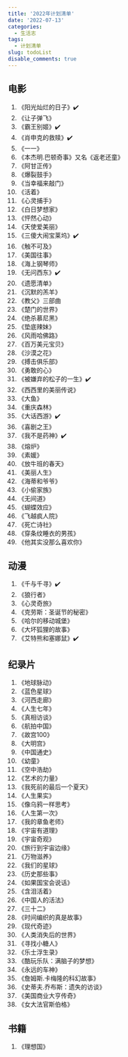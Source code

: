 ```yaml
---
title: '2022年计划清单'
date: '2022-07-13'
categories:
  - 生活志
tags:
  - 计划清单
slug: todoList
disable_comments: true
---
```

## 电影
1. 《阳光灿烂的日子》✔️
1. 《让子弹飞》
1. 《霸王别姬》✔️
1. 《肖申克的救赎》✔️
1. 《一一》
1. 《本杰明.巴顿奇事》又名《返老还童》
1. 《阿甘正传》
1. 《爆裂鼓手》
1. 《当幸福来敲门》
1. 《活着》
1. 《心灵捕手》
1. 《白日梦想家》
1. 《怦然心动》
1. 《天使爱美丽》
1. 《三傻大闹宝莱坞》✔️
1. 《触不可及》
1. 《美国往事》
1. 《海上钢琴师》
1. 《无问西东》✔️
1. 《遗愿清单》
1. 《沉默的羔羊》
1. 《教父》三部曲
1. 《楚门的世界》
1. 《绝杀慕尼黑》
1. 《垫底辣妹》
1. 《风雨哈佛路》
1. 《百万美元宝贝》
1. 《沙漠之花》
1. 《搏击俱乐部》
1. 《勇敢的心》
1. 《被嫌弃的松子的一生》✔️
1. 《西西里的美丽传说》
1. 《大鱼》
1. 《重庆森林》
1. 《大话西游》✔️
1. 《喜剧之王》
1. 《我不是药神》✔️
1. 《熔炉》
1. 《素媛》
1. 《放牛班的春天》
1. 《美丽人生》
1. 《海蒂和爷爷》
1. 《小偷家族》
1. 《无间道》
1. 《蝴蝶效应》
1. 《飞越疯人院》
1. 《死亡诗社》
1. 《穿条纹睡衣的男孩》
1. 《他其实没那么喜欢你》


## 动漫
1. 《千与千寻》✔️
1. 《狼行者》
1. 《心灵奇旅》
1. 《克劳斯：圣诞节的秘密》
1. 《哈尔的移动城堡》
1. 《大坏狐狸的故事》
1. 《艾特熊和塞娜鼠》✔️


## 纪录片
1. 《地球脉动》
1. 《蓝色星球》
1. 《河西走廊》
1. 《人生七年》
1. 《真相访谈》
1. 《航拍中国》
1. 《故宫100》
1. 《大明宫》
1. 《中国通史》
1. 《幼童》
1. 《空中浩劫》
1. 《艺术的力量》
1. 《我死前的最后一个夏天》
1. 《人生果实》
1. 《像乌鸦一样思考》
1. 《人生第一次》
1. 《我的章鱼老师》
1. 《宇宙有道理》
1. 《宇宙奇观》
1. 《旅行到宇宙边缘》
1. 《万物滋养》
1. 《我们的星球》
1. 《历史那些事》
1. 《如果国宝会说话》
1. 《含泪活着》
1. 《中国人的活法》
1. 《三十二》
1. 《时间编织的真是故事》
1. 《现代奇迹》
1. 《人类消失后的世界》
1. 《寻找小糖人》
1. 《乐士浮生录》
1. 《酷玩乐队：满脑子的梦想》
1. 《永远的车神》
1. 《詹姆斯.卡梅隆的科幻故事》
1. 《史蒂夫.乔布斯：遗失的访谈》
1. 《美国商业大亨传奇》
1. 《女大法官斯伯格》

## 书籍
1. 《理想国》